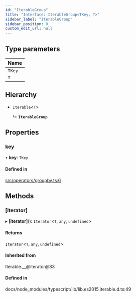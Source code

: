```yaml
---
id: "IterableGroup"
title: "Interface: IterableGroup<TKey, T>"
sidebar_label: "IterableGroup"
sidebar_position: 0
custom_edit_url: null
---
```


## Type parameters

| Name |
| :------ |
| `TKey` |
| `T` |

## Hierarchy

- `Iterable`<`T`\>

  ↳ **`IterableGroup`**

## Properties

### key

• **key**: `TKey`

#### Defined in

[src/operators/groupby.ts:6](https://github.com/kamoshi/powerseq/blob/21310fa/src/operators/groupby.ts#L6)

## Methods

### [iterator]

▸ **[iterator]**(): `Iterator`<`T`, `any`, `undefined`\>

#### Returns

`Iterator`<`T`, `any`, `undefined`\>

#### Inherited from

Iterable.\_\_@iterator@83

#### Defined in

docs/node_modules/typescript/lib/lib.es2015.iterable.d.ts:49
